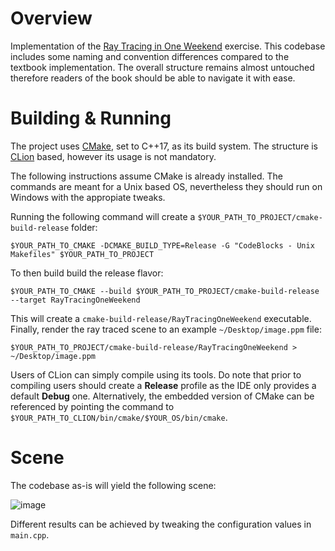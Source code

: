 # Overview

Implementation of the [Ray Tracing in One Weekend](https://raytracing.github.io/books/RayTracingInOneWeekend.html) exercise. This codebase includes some naming and convention differences compared to the textbook implementation. The overall structure remains almost untouched therefore readers of the book should be able to navigate it with ease.

# Building & Running

The project uses [CMake](https://cmake.org/), set to C++17, as its build system. The structure is [CLion](https://www.jetbrains.com/clion/) based, however its usage is not mandatory.

The following instructions assume CMake is already installed. The commands are meant for a Unix based OS, nevertheless they should run on Windows with the appropiate tweaks.

Running the following command will create a `$YOUR_PATH_TO_PROJECT/cmake-build-release` folder:

`$YOUR_PATH_TO_CMAKE -DCMAKE_BUILD_TYPE=Release -G "CodeBlocks - Unix Makefiles" $YOUR_PATH_TO_PROJECT`

To then build build the release flavor:

`$YOUR_PATH_TO_CMAKE --build $YOUR_PATH_TO_PROJECT/cmake-build-release --target RayTracingOneWeekend`

This will create a `cmake-build-release/RayTracingOneWeekend` executable. Finally, render the ray traced scene to an example `~/Desktop/image.ppm` file:

`$YOUR_PATH_TO_PROJECT/cmake-build-release/RayTracingOneWeekend > ~/Desktop/image.ppm`

Users of CLion can simply compile using its tools. Do note that prior to compiling users should create a **Release** profile as the IDE only provides a default **Debug** one. Alternatively, the embedded version of CMake can be referenced by pointing the command to `$YOUR_PATH_TO_CLION/bin/cmake/$YOUR_OS/bin/cmake`.

# Scene

The codebase as-is will yield the following scene:

![image](https://user-images.githubusercontent.com/7926479/168508033-9fb740a9-8378-45ac-bf70-bc60b168addf.png)

Different results can be achieved by tweaking the configuration values in `main.cpp`.
